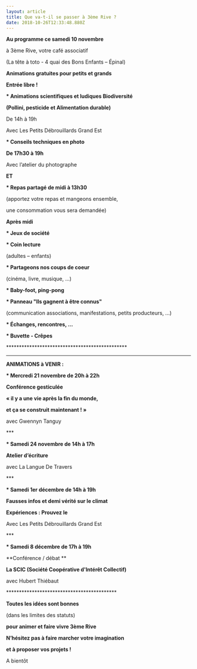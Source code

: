 ```yaml
---
layout: article
title: Que va-t-il se passer à 3ème Rive ?
date: 2018-10-26T12:33:48.880Z
---
```

**Au programme ce samedi 10 novembre**

à 3ème Rive, votre café associatif

(La tête à toto - 4 quai des Bons Enfants – Épinal)

**Animations gratuites pour petits et grands**

**Entrée libre !**

**\* Animations scientifiques et ludiques Biodiversité**

**(Pollini, pesticide et Alimentation durable)**

De 14h à 19h

Avec Les Petits Débrouillards Grand Est

**\* Conseils techniques en photo**

**De 17h30 à 19h**

Avec l’atelier du photographe

**ET**

**\* Repas partagé de midi à 13h30**

(apportez votre repas et mangeons ensemble,

une consommation vous sera demandée)

**Après midi**

**\* Jeux de société**

**\* Coin lecture**

(adultes – enfants)

**\* Partageons nos coups de coeur**

(cinéma, livre, musique, …)

**\* Baby-foot, ping-pong**

**\* Panneau "Ils gagnent à être connus"**

(communication associations, manifestations, petits producteurs, ...)

**\* Échanges, rencontres, …**

**\* Buvette - Crêpes**

\*\*\*\*\*\*\*\*\*\*\*\*\*\*\*\*\*\*\*\*\*\*\*\*\*\*\*\*\*\*\*\*\*\*\*\*\*\*\*\*\*\*\*\*\*\**

- - -

**ANIMATIONS à VENIR :**

**\* Mercredi 21 novembre de 20h à 22h**

**Conférence gesticulée**

**« il y a une vie après la fin du monde,**

**et ça se construit maintenant ! »**

avec Gwennyn Tanguy

\*\**

**\* Samedi 24 novembre de 14h à 17h**

**Atelier d’écriture**

avec La Langue De Travers

\*\**

**\* Samedi 1er décembre de 14h à 19h**

**Fausses infos et demi vérité sur le climat**

**Expériences : Prouvez le**

Avec Les Petits Débrouillards Grand Est

\*\**

**\* Samedi 8 décembre de 17h à 19h**

**Conférence / débat **

**La SCIC (Société Coopérative d'Intérêt Collectif)**

avec Hubert Thiébaut

\*\*\*\*\*\*\*\*\*\*\*\*\*\*\*\*\*\*\*\*\*\*\*\*\*\*\*\*\*\*\*\*\*\*\*\*\*\*\*\*\*\**

**Toutes les idées sont bonnes**

(dans les limites des statuts)

**pour animer et faire vivre 3ème Rive**

**N’hésitez pas à faire marcher votre imagination**

**et à proposer vos projets !**

A bientôt
